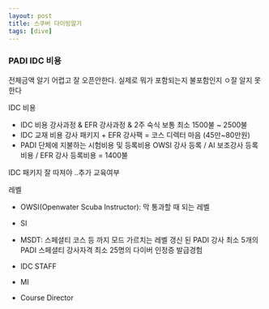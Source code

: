 ```yaml
---
layout: post
title: 스쿠버 다이빙알기
tags: [dive]
---
```


### PADI IDC 비용
전체금액 알기 어렵고 잘 오픈안한다.
실제로 뭐가 포함되는지 불포함인지 ㅇ잘 알지 못한다

IDC 비용
* IDC 비용
강사과정 & EFR 강사과정 & 2주 숙식
보통 최소 1500불 ~ 2500불
* IDC 교재 비용
강사 패키지 + EFR 강사팩 = 코스 디렉터 마음 (45만~80만원)
* PADI 단체에 지불하는 시험비용 및 등록비용
OWSI 강사 등록 / AI 보조강사 등록비용 / EFR 강사 등록비용 = 1400불


IDC 패키지 잘 따져야 ..추가 교육여부

레벨

* OWSI(Openwater Scuba Instructor): 막 통과할 때 되는 레벨
* SI
* MSDT: 스페셜티 코스 등 까지 모드 가르치는 레벨
갱신 된 PADI 강사
최소 5개의 PADI 스페셜티 강사자격
최소 25명의 다이버 인정증 발급경험

* IDC STAFF

* MI
* Course Director


